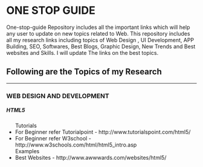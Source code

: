 
<h1> ONE STOP GUIDE </h1>

<p>One-stop-guide Repository includes all the important links which will help any user to update on new topics related to Web.
This repository includes all my research links including topics of Web Design , UI Development, APP Building, SEO, Softwares, Best Blogs, Graphic Design, New Trends and Best websites and Skills. I will update The links on the best topics. </p>
<h2> Following are the Topics of my Research </h2>
<hr></hr>
<h3> WEB DESIGN AND DEVELOPMENT</h3>
<h5>HTML5 </h5>
<ul>
Tutorials
<li>For Beginner refer Tutorialpoint - http://www.tutorialspoint.com/html5/</li>
<li> For Beginner refer W3school - http://www.w3schools.com/html/html5_intro.asp</li>
Examples
<li>  Best Websites - http://www.awwwards.com/websites/html5/ </li>

</ul>
